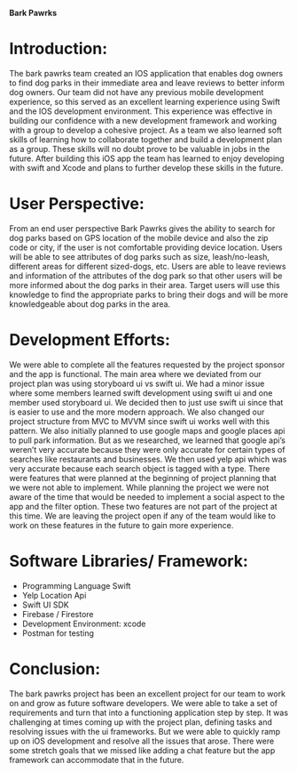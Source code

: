 **Bark Pawrks**

 # Introduction:

The bark pawrks team created an IOS application that enables dog owners to find dog parks in their immediate area and leave reviews to better inform dog owners. Our team did not have any previous mobile development experience, so this served as an excellent learning experience using Swift and the IOS development environment. This experience was effective in building our confidence with a new development framework and working with a group to develop a cohesive project. As a team we also learned soft skills of learning how to collaborate together and build a development plan as a group. These skills will no doubt prove to be valuable in jobs in the future. After building this iOS app the team has learned to enjoy developing with swift and Xcode and plans to further develop these skills in the future.

# User Perspective:

From an end user perspective Bark Pawrks gives the ability to search for dog parks based on GPS location of the mobile device and also the zip code or city, if the user is not comfortable providing device location. Users will be able to see attributes of dog parks such as size, leash/no-leash, different areas for different sized-dogs, etc. Users are able to leave reviews and information of the attributes of the dog park so that other users will be more informed about the dog parks in their area. Target users will use this knowledge to find the appropriate parks to bring their dogs and will be more knowledgeable about dog parks in the area.

# Development Efforts:

We were able to complete all the features requested by the project sponsor and the app is functional. The main area where we deviated from our project plan was using storyboard ui vs swift ui. We had a minor issue where some members learned swift development using swift ui and one member used storyboard ui. We decided then to just use swift ui since that is easier to use and the more modern approach. We also changed our project structure from MVC to MVVM since swift ui works well with this pattern. We also initially planned to use google maps and google places api to pull park information. But as we researched, we learned that google api’s weren’t very accurate because they were only accurate for certain types of searches like restaurants and businesses. We then used yelp api which was very accurate because each search object is tagged with a type. There were features that were planned at the beginning of project planning that we were not able to implement. While planning the project we were not aware of the time that would be needed to implement a social aspect to the app and the filter option. These two features are not part of the project at this time. We are leaving the project open if any of the team would like to work on these features in the future to gain more experience.

# Software Libraries/ Framework:

-   Programming Language Swift
-   Yelp Location Api
-   Swift UI SDK
-   Firebase / Firestore
-   Development Environment: xcode
-   Postman for testing

# 

# Conclusion:

The bark pawrks project has been an excellent project for our team to work on and grow as future software developers. We were able to take a set of requirements and turn that into a functioning application step by step. It was challenging at times coming up with the project plan, defining tasks and resolving issues with the ui frameworks. But we were able to quickly ramp up on iOS development and resolve all the issues that arose. There were some stretch goals that we missed like adding a chat feature but the app framework can accommodate that in the future.
